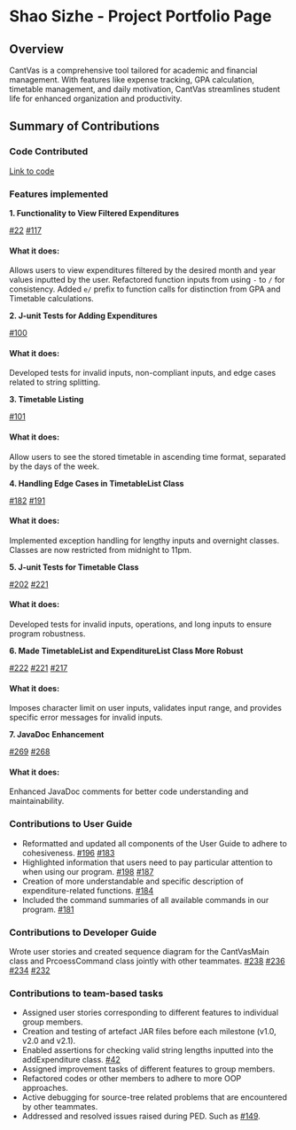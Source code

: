 # Shao Sizhe - Project Portfolio Page

## Overview
CantVas is a comprehensive tool tailored for academic and financial management.
With features like expense tracking, GPA calculation, timetable management,
and daily motivation, CantVas streamlines student life for enhanced organization
and productivity.

## Summary of Contributions

### Code Contributed
[Link to code](https://nus-cs2113-ay2324s2.github.io/tp-dashboard/?search=heart&breakdown=true)

### Features implemented
**1. Functionality to View Filtered Expenditures**

[#22](https://github.com/AY2324S2-CS2113-W13-3/tp/pull/22)
[#117](https://github.com/AY2324S2-CS2113-W13-3/tp/pull/117)

#### What it does:

Allows users to view expenditures filtered by the desired month and year values inputted by the user.
Refactored function inputs from using `-` to `/` for consistency. Added `e/` prefix to function calls for
distinction from GPA and Timetable calculations.

**2. J-unit Tests for Adding Expenditures**

[#100](https://github.com/AY2324S2-CS2113-W13-3/tp/pull/100)

#### What it does:

Developed tests for invalid inputs, non-compliant inputs, and edge cases related to string splitting.

**3. Timetable Listing**

[#101](https://github.com/AY2324S2-CS2113-W13-3/tp/pull/101)

#### What it does:

Allow users to see the stored timetable in ascending time format, separated by the days of the week.

**4. Handling Edge Cases in TimetableList Class**

[#182](https://github.com/AY2324S2-CS2113-W13-3/tp/pull/182)
[#191](https://github.com/AY2324S2-CS2113-W13-3/tp/pull/191)

#### What it does:

Implemented exception handling for lengthy inputs and overnight classes. 
Classes are now restricted from midnight to 11pm.

**5. J-unit Tests for Timetable Class**

[#202](https://github.com/AY2324S2-CS2113-W13-3/tp/pull/202)
[#221](https://github.com/AY2324S2-CS2113-W13-3/tp/pull/221)

#### What it does:

Developed tests for invalid inputs, operations, and long inputs to ensure program robustness.

**6. Made TimetableList and ExpenditureList Class More Robust**

[#222](https://github.com/AY2324S2-CS2113-W13-3/tp/pull/222)
[#221](https://github.com/AY2324S2-CS2113-W13-3/tp/pull/221)
[#217](https://github.com/AY2324S2-CS2113-W13-3/tp/pull/217)

#### What it does:

Imposes character limit on user inputs, validates input range, and provides specific 
error messages for invalid inputs.

**7. JavaDoc Enhancement**

[#269](https://github.com/AY2324S2-CS2113-W13-3/tp/pull/269)
[#268](https://github.com/AY2324S2-CS2113-W13-3/tp/pull/268)

#### What it does:

Enhanced JavaDoc comments for better code understanding and maintainability.

### Contributions to User Guide

- Reformatted and updated all components of the User Guide to adhere to cohesiveness.
  [#196](https://github.com/AY2324S2-CS2113-W13-3/tp/pull/196)
  [#183](https://github.com/AY2324S2-CS2113-W13-3/tp/pull/183)
- Highlighted information that users need to pay particular attention to when using our program.
  [#198](https://github.com/AY2324S2-CS2113-W13-3/tp/pull/198)
  [#187](https://github.com/AY2324S2-CS2113-W13-3/tp/pull/187)
- Creation of more understandable and specific description of expenditure-related functions.
  [#184](https://github.com/AY2324S2-CS2113-W13-3/tp/pull/184)
- Included the command summaries of all available commands in our program.
  [#181](https://github.com/AY2324S2-CS2113-W13-3/tp/pull/181)

### Contributions to Developer Guide

Wrote user stories and created sequence diagram for the CantVasMain class and PrcoessCommand class
jointly with other teammates.
[#238](https://github.com/AY2324S2-CS2113-W13-3/tp/pull/238)
[#236](https://github.com/AY2324S2-CS2113-W13-3/tp/pull/236)
[#234](https://github.com/AY2324S2-CS2113-W13-3/tp/pull/234)
[#232](https://github.com/AY2324S2-CS2113-W13-3/tp/pull/232)


### Contributions to team-based tasks

- Assigned user stories corresponding to different features to individual group members.
- Creation and testing of artefact JAR files before each milestone (v1.0, v2.0 and v2.1).
- Enabled assertions for checking valid string lengths inputted into the addExpenditure class.
  [#42](https://github.com/AY2324S2-CS2113-W13-3/tp/pull/42)
- Assigned improvement tasks of different features to group members.
- Refactored codes or other members to adhere to more OOP approaches.
- Active debugging for source-tree related problems that are encountered by other teammates.
- Addressed and resolved issues raised during PED. Such as 
  [#149](https://github.com/AY2324S2-CS2113-W13-3/tp/pull/195/commits).